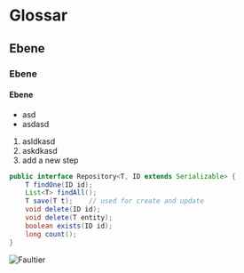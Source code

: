 # Glossar
## Ebene
### Ebene
#### Ebene


- asd
- asdasd 

1. asldkasd
2. askdkasd
3. add a new step
    
```Java
public interface Repository<T, ID extends Serializable> {
	T findOne(ID id);
	List<T> findAll();
	T save(T t);	// used for create and update
	void delete(ID id);
	void delete(T entity);
	boolean exists(ID id);
	long count();
}
````

<img src="sloth.jpg" alt="Faultier"/>
